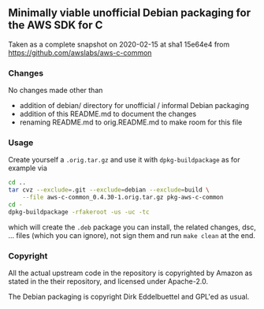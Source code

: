 
## Minimally viable unofficial Debian packaging for the AWS SDK for C

Taken as a complete snapshot on 2020-02-15 at sha1 15e64e4 from
https://github.com/awslabs/aws-c-common

### Changes

No changes made other than

- addition of debian/ directory for unofficial / informal Debian packaging
- addition of this README.md to document the changes
- renaming README.md to orig.README.md to make room for this file

### Usage

Create yourself a `.orig.tar.gz` and use it with `dpkg-buildpackage` as for example via 

```sh
cd ..
tar cvz --exclude=.git --exclude=debian --exclude=build \
	--file aws-c-common_0.4.30-1.orig.tar.gz pkg-aws-c-common
cd -
dpkg-buildpackage -rfakeroot -us -uc -tc
```

which will create the `.deb` package you can install, the related
changes, dsc, ... files (which you can ignore), not sign them and run
`make clean` at the end.

### Copyright

All the actual upstream code in the repository is copyrighted by
Amazon as stated in the their repository, and licensed under Apache-2.0.

The Debian packaging is copyright Dirk Eddelbuettel and GPL'ed as usual.
